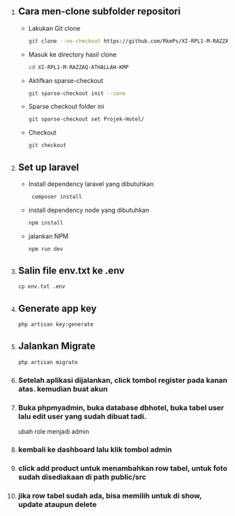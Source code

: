 1. ## Cara men-clone subfolder repositori

    - Lakukan Git clone
       ```bash
       git clone --no-checkout https://github.com/RkmPs/XI-RPL1-M-RAZZAQ-ATHALLAH-KMP
       ```
    - Masuk ke directory hasil clone
       ```bash
       cd XI-RPL1-M-RAZZAQ-ATHALLAH-KMP
       ```
    - Aktifkan sparse-checkout
       ```bash
       git sparse-checkout init --cone
       ```
    - Sparse checkout folder ini
       ```bash
       git sparse-checkout set Projek-Hotel/
       ```
    - Checkout
       ```bash
       git checkout
       ```

2. ## Set up laravel
    - Install dependency laravel yang dibutuhkan
      ```bash
       composer install
       ```
    - install dependency node yang dibutuhkan
       ```bash
       npm install
       ```
    - jalankan NPM
       ```bash
       npm run dev
       ```

3. ## Salin file env.txt ke .env
   ```bash
   cp env.txt .env
   ```

4. ## Generate app key
   ```bash
   php artisan key:generate
   ```

5. ## Jalankan Migrate
   ```bash
   php artisan migrate
   ```

6. ### Setelah aplikasi dijalankan, click tombol register pada kanan atas. kemudian buat akun

7. ### Buka phpmyadmin, buka database dbhotel, buka tabel user lalu edit user yang sudah dibuat tadi.
   ubah role menjadi admin

8. ### kembali ke dashboard lalu klik tombol admin

9. ### click add product untuk menambahkan row tabel, untuk foto sudah disediakaan di path public/src
 
10. ### jika row tabel sudah ada, bisa memilih untuk di show, update ataupun delete
